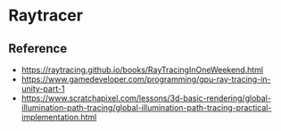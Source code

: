 # Raytracer

## Reference

- https://raytracing.github.io/books/RayTracingInOneWeekend.html
- https://www.gamedeveloper.com/programming/gpu-ray-tracing-in-unity-part-1
- https://www.scratchapixel.com/lessons/3d-basic-rendering/global-illumination-path-tracing/global-illumination-path-tracing-practical-implementation.html
